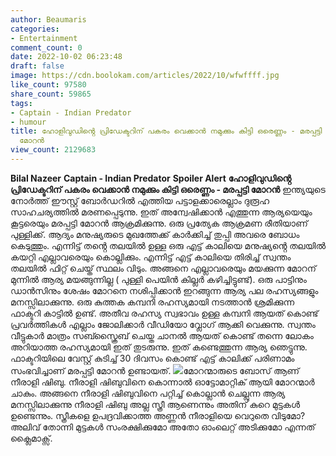 ```yaml
---
author: Beaumaris
categories:
- Entertainment
comment_count: 0
date: 2022-10-02 06:23:48
draft: false
image: https://cdn.boolokam.com/articles/2022/10/wfwffff.jpg
like_count: 97580
share_count: 59865
tags:
- Captain - Indian Predator
- humour
title: ഹോളിവുഡിൻ്റെ പ്രിഡേക്ടറിന് പകരം വെക്കാൻ നമുക്കും കിട്ടി ഒരെണ്ണം - മരപ്പട്ടി
  മോറൻ
view_count: 2129683
---
```


**Bilal Nazeer** **Captain - Indian Predator** **Spoiler Alert** **ഹോളിവുഡിൻ്റെ പ്രിഡേക്ടറിന് പകരം വെക്കാൻ നമുക്കും കിട്ടി ഒരെണ്ണം - മരപ്പട്ടി മോറൻ** ഇന്ത്യയുടെ നോർത്ത് ഈസ്റ്റ് ബോർഡറിൽ എത്തിയ പട്ടാളക്കാരെല്ലാം ദുരൂഹ സാഹചര്യത്തിൽ മരണപ്പെടുന്നു. ഇത് അന്വേഷിക്കാൻ എത്തുന്ന ആര്യയെയും കൂട്ടരെയും മരപ്പട്ടി മോറൻ ആക്രമിക്കുന്നു. ഒരു പ്രത്യേക ആക്രമണ രീതിയാണ് പുള്ളിക്ക്. ആദ്യം മനുഷ്യരുടെ മുഖത്തേക്ക് കാർക്കിച്ച് തുപ്പി അവരെ ബോധം കെടുത്തും. എന്നിട്ട് തൻ്റെ തലയിൽ ഉള്ള ഒരു എട്ട് കാലിയെ മനുഷ്യൻ്റെ തലയിൽ കയറ്റി എല്ലാവരെയും കൊല്ലിക്കും. എന്നിട്ട് എട്ട് കാലിയെ തിരിച്ച് സ്വന്തം തലയിൽ ഫിറ്റ് ചെയ്ത് സ്ഥലം വിടും. അങ്ങനെ എല്ലാവരെയും മയക്കുന്ന മോറന് മുന്നിൽ ആര്യ മയങ്ങുന്നില്ല ( പുള്ളി പെയിൻ കില്ലർ കഴിച്ചിട്ടുണ്ട്). ഒരു പാട്ടിനും ഡാൻസിനും ശേഷം മോറനെ നശിപ്പിക്കാൻ ഇറങ്ങുന്ന ആര്യ പല രഹസ്യങ്ങളും മനസ്സിലാക്കുന്നു. ഒരു കുത്തക കമ്പനി രഹസ്യമായി നടത്താൻ ശ്രമിക്കുന്ന ഫാക്ടറി കാട്ടിൽ ഉണ്ട്. അതീവ രഹസ്യ സ്വഭാവം ഉള്ള കമ്പനി ആയത് കൊണ്ട് പ്രവർത്തികൾ എല്ലാം ജോലിക്കാർ വീഡിയോ വ്ലോഗ് ആക്കി വെക്കുന്നു. സ്വന്തം വീട്ടുകാർ മാത്രം സബ്സ്ക്രൈബ് ചെയ്ത ചാനൽ ആയത് കൊണ്ട് തന്നെ ലോകം അറിയാത്ത രഹസ്യമായി ഇത് തുടരുന്നു. ഇത് കണ്ടെത്തുന്ന ആര്യ ഞെട്ടുന്നു. ഫാക്ടറിയിലെ വേസ്റ്റ് കുടിച്ച് 30 ദിവസം കൊണ്ട് എട്ട് കാലിക്ക് പരിണാമം സംഭവിച്ചാണ് മരപ്പട്ടി മോറൻ ഉണ്ടായത്. ![](https://cdn.boolokam.com/articles/2022/10/wfwffff.jpg)മോറന്മാരുടെ ബോസ് ആണ് നീരാളി ഷിബു. നീരാളി ഷിബുവിനെ കൊന്നാൽ ഓട്ടോമാറ്റിക് ആയി മോറന്മാർ ചാകും. അങ്ങനെ നീരാളി ഷിബുവിനെ പറ്റിച്ച് കൊല്ലാൻ ചെല്ലുന്ന ആര്യ മനസ്സിലാക്കുന്നു നീരാളി ഷിബു അല്ല സ്ത്രീ ആണെന്നും അതിന് കുറെ മുട്ടകൾ ഉണ്ടെന്നും. സ്ത്രീകളെ ഉപദ്രവിക്കാത്ത അണ്ണൻ നീരാളിയെ വെറുതെ വിടുമോ? അലിവ് തോന്നി മുട്ടകൾ സംരക്ഷിക്കുമോ അതോ ഓംലെറ്റ് അടിക്കുമോ എന്നത് ക്ലൈമാക്സ്.
